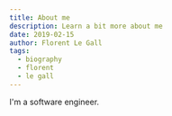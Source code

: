 ```yaml
---
title: About me
description: Learn a bit more about me
date: 2019-02-15
author: Florent Le Gall
tags:
  - biography
  - florent
  - le gall
---
```


I'm a software engineer.
